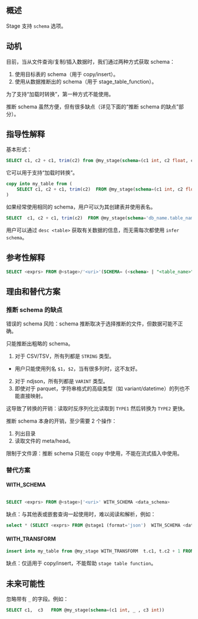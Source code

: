 ## 概述

Stage 支持 `schema` 选项。

## 动机

目前，当从文件查询/复制/插入数据时，我们通过两种方式获取 schema：

1. 使用目标表的 schema（用于 copy/insert）。
2. 使用从数据推断出的 schema（用于 stage_table_function）。

为了支持“加载时转换”，第一种方式不能使用。

推断 schema 虽然方便，但有很多缺点（详见下面的“推断 schema 的缺点”部分）。

## 指导性解释

基本形式：

```sql
SELECT c1, c2 + c1, trim(c2) from @my_stage(schema=(c1 int, c2 float, c3 string))
```

它可以用于支持“加载时转换”。

```sql
copy into my_table from (
    SELECT c1, c2 + c1, trim(c2)  FROM @my_stage(schema=(c1 int, c2 float, c3 string))
)
```

如果经常使用相同的 schema，用户可以为其创建表并使用表名。

```sql
SELECT  c1, c2 + c1, trim(c2)  FROM @my_stage(schema='db_name.table_name')
```

用户可以通过 `desc <table>` 获取有关数据的信息，而无需每次都使用 `infer schema`。

## 参考性解释

```sql
SELECT <exprs> FROM @<stage>/'<uri>'(SCHEMA= (<schema> | "<table_name>"), ..)
```

## 理由和替代方案

### 推断 schema 的缺点

错误的 schema 风险：schema 推断取决于选择推断的文件，但数据可能不正确。

只能推断出粗略的 schema。

1. 对于 CSV/TSV，所有列都是 `STRING` 类型。
  - 用户只能使用列名 `$1`，`$2`，当有很多列时，这不友好。
2. 对于 ndjson，所有列都是 `VARINT` 类型。
3. 即使对于 parquet，字符串格式的高级类型（如 variant/datetime）的列也不能直接映射。

这导致了转换的开销：读取时反序列化比读取到 `TYPE1` 然后转换为 `TYPE2` 更快。

推断 schema 本身的开销，至少需要 2 个操作：

1. 列出目录
2. 读取文件的 meta/head。

限制于文件源：推断 schema 只能在 copy 中使用，不能在流式插入中使用。

### 替代方案

#### WITH_SCHEMA

```sql

SELECT <exprs> FROM @<stage>|'<uri>' WITH_SCHEMA <data_schema> 
```

缺点：与其他表或嵌套查询一起使用时，难以阅读和解析，例如：

```sql
select * (SELECT <exprs> FROM @stage1 (format='json')  WITH_SCHEMA <data_schema> t) join my_table2
```

#### WITH_TRANSFORM

```sql
insert into my_table from @my_stage WITH_TRANSFORM  t.c1, t.c2 + 1 FROM t(c1 int, c2 float, c3 string)
```

缺点：仅适用于 copy/insert，不能帮助 `stage table function`。

## 未来可能性

忽略带有 `_` 的字段。例如：

```sql
SELECT c1,  c3   FROM @my_stage(schema=(c1 int, _ , c3 int))
```